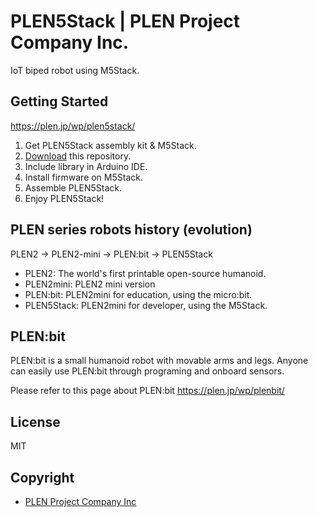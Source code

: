 # PLEN5Stack | PLEN Project Company Inc.

IoT biped robot using M5Stack.

## Getting Started

https://plen.jp/wp/plen5stack/

1. Get PLEN5Stack assembly kit & M5Stack.
2. [Download](https://github.com/plenprojectcompany/PLEN5Stack/archive/master.zip) this repository.
3. Include library in Arduino IDE.
4. Install firmware on M5Stack.
5. Assemble PLEN5Stack.
6. Enjoy PLEN5Stack!

## PLEN series robots history (evolution)

PLEN2 -> PLEN2-mini -> PLEN:bit -> PLEN5Stack

- PLEN2: The world's first printable open-source humanoid.
- PLEN2mini: PLEN2 mini version
- PLEN:bit: PLEN2mini for education, using the micro:bit.
- PLEN5Stack: PLEN2mini for developer, using the M5Stack.

## PLEN:bit

PLEN:bit is a small humanoid robot with movable arms and legs. Anyone can easily use PLEN:bit through programing and onboard sensors.

Please refer to this page about PLEN:bit
https://plen.jp/wp/plenbit/

## License

MIT

## Copyright

- [PLEN Project Company Inc](https://plen.jp/)